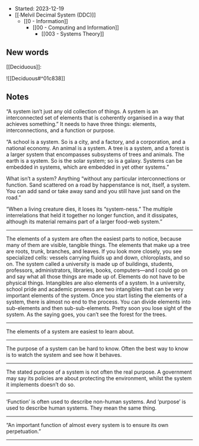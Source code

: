 - Started: 2023-12-19
- [[∙Melvil Decimal System (DDC)]]
	- [[0 - Information]]
		- [[00 - Computing and Information]]
			- [[003 - Systems Theory]]

## New words

[[Deciduous]]:

![[Deciduous#^01c838]]

## Notes

“A system isn’t just any old collection of things. A system is an interconnected set of elements that is coherently organised in a way that achieves something.” It needs to have three things: elements, interconnections, and a function or purpose.

“A school is a system. So is a city, and a factory, and a corporation, and a national economy. An animal is a system. A tree is a system, and a forest is a larger system that encompasses subsystems of trees and animals. The earth is a system. So is the solar system; so is a galaxy. Systems can be embedded in systems, which are embedded in yet other systems.”

What isn’t a system? Anything “without any particular interconnections or function. Sand scattered on a road by happenstance is not, itself, a system. You can add sand or take away sand and you still have just sand on the road.”

“When a living creature dies, it loses its “system-ness.” The multiple interrelations that held it together no longer function, and it dissipates, although its material remains part of a larger food-web system.”

***

The elements of a system are often the easiest parts to notice, because many of them are visible, tangible things. The elements that make up a tree are roots, trunk, branches, and leaves. If you look more closely, you see specialized cells: vessels carrying fluids up and down, chloroplasts, and so on. The system called a university is made up of buildings, students, professors, administrators, libraries, books, computers—and I could go on and say what all those things are made up of. Elements do not have to be physical things. Intangibles are also elements of a system. In a university, school pride and academic prowess are two intangibles that can be very important elements of the system. Once you start listing the elements of a system, there is almost no end to the process. You can divide elements into sub-elements and then sub-sub-elements. Pretty soon you lose sight of the system. As the saying goes, you can’t see the forest for the trees.

***

The elements of a system are easiest to learn about.

***

The purpose of a system can be hard to know. Often the best way to know is to watch the system and see how it behaves.

***

The stated purpose of a system is not often the real purpose. A government may say its policies are about protecting the environment, whilst the system it implements doesn’t do so.

***

‘Function’ is often used to describe non-human systems. And ‘purpose’ is used to describe human systems. They mean the same thing.

***

“An important function of almost every system is to ensure its own perpetuation.”

***